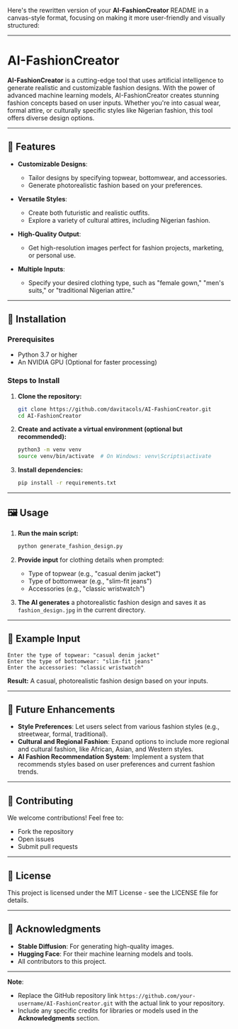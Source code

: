 Here's the rewritten version of your **AI-FashionCreator** README in a canvas-style format, focusing on making it more user-friendly and visually structured:

---

# AI-FashionCreator

**AI-FashionCreator** is a cutting-edge tool that uses artificial intelligence to generate realistic and customizable fashion designs. With the power of advanced machine learning models, AI-FashionCreator creates stunning fashion concepts based on user inputs. Whether you're into casual wear, formal attire, or culturally specific styles like Nigerian fashion, this tool offers diverse design options.

---

## 🎨 **Features**

- **Customizable Designs**: 
  - Tailor designs by specifying topwear, bottomwear, and accessories.
  - Generate photorealistic fashion based on your preferences.
  
- **Versatile Styles**: 
  - Create both futuristic and realistic outfits.
  - Explore a variety of cultural attires, including Nigerian fashion.

- **High-Quality Output**: 
  - Get high-resolution images perfect for fashion projects, marketing, or personal use.

- **Multiple Inputs**: 
  - Specify your desired clothing type, such as "female gown," "men's suits," or "traditional Nigerian attire."

---

## 🚀 **Installation**

### **Prerequisites**
- Python 3.7 or higher
- An NVIDIA GPU (Optional for faster processing)

### **Steps to Install**

1. **Clone the repository:**

   ```bash
   git clone https://github.com/davitacols/AI-FashionCreator.git
   cd AI-FashionCreator
   ```

2. **Create and activate a virtual environment (optional but recommended):**

   ```bash
   python3 -m venv venv
   source venv/bin/activate  # On Windows: venv\Scripts\activate
   ```

3. **Install dependencies:**

   ```bash
   pip install -r requirements.txt
   ```

---

## 🖼️ **Usage**

1. **Run the main script:**

   ```bash
   python generate_fashion_design.py
   ```

2. **Provide input** for clothing details when prompted:
   - Type of topwear (e.g., "casual denim jacket")
   - Type of bottomwear (e.g., "slim-fit jeans")
   - Accessories (e.g., "classic wristwatch")

3. **The AI generates** a photorealistic fashion design and saves it as `fashion_design.jpg` in the current directory.

---

## 🎯 **Example Input**

```plaintext
Enter the type of topwear: "casual denim jacket"
Enter the type of bottomwear: "slim-fit jeans"
Enter the accessories: "classic wristwatch"
```

**Result:** A casual, photorealistic fashion design based on your inputs.

---

## 🚀 **Future Enhancements**

- **Style Preferences**: Let users select from various fashion styles (e.g., streetwear, formal, traditional).
- **Cultural and Regional Fashion**: Expand options to include more regional and cultural fashion, like African, Asian, and Western styles.
- **AI Fashion Recommendation System**: Implement a system that recommends styles based on user preferences and current fashion trends.

---

## 🤝 **Contributing**

We welcome contributions! Feel free to:
- Fork the repository
- Open issues
- Submit pull requests

---

## 📜 **License**

This project is licensed under the MIT License - see the LICENSE file for details.

---

## 👏 **Acknowledgments**

- **Stable Diffusion**: For generating high-quality images.
- **Hugging Face**: For their machine learning models and tools.
- All contributors to this project.

---

**Note**:  
- Replace the GitHub repository link `https://github.com/your-username/AI-FashionCreator.git` with the actual link to your repository.
- Include any specific credits for libraries or models used in the **Acknowledgments** section.

